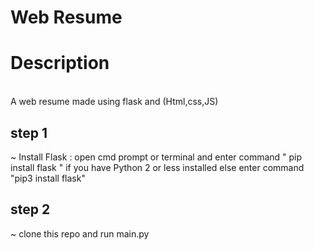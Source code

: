 # Web Resume

# Description
<br>
A web resume made using flask and (Html,css,JS)  


## step 1

~ Install Flask : open cmd prompt or terminal and enter command " pip install flask " if you have Python 2 or less installed else enter command "pip3 install flask" 
<br>


## step 2


~ clone this repo and run main.py 
<br>
<br>
<br>
<br>


